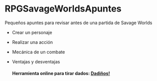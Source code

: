 # RPGSavageWorldsApuntes
Pequeños apuntes para revisar antes de una partida de Savage Worlds

- Crear un personaje
- Realizar una acción
- Mecánica de un combate
- Ventajas y desventajas



  #### Herramienta online para tirar dados: [Dadiños!](https://dados.tr4ck.net/#!/board)
  

